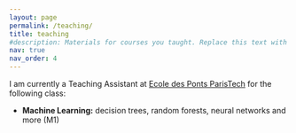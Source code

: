 ```yaml
---
layout: page
permalink: /teaching/
title: teaching
#description: Materials for courses you taught. Replace this text with your description.
nav: true
nav_order: 4
---
```


  <p> I am currently a Teaching Assistant at <a href="https://mldm.univ-st-etienne.fr">Ecole des Ponts ParisTech</a> for the following class:</p>
	<ul>
    <li> <b>Machine Learning:</b> decision trees, random forests, neural networks and more (M1) </li>

  </ul>
